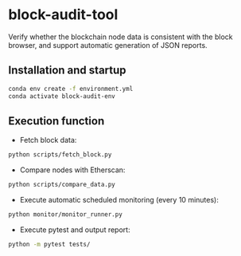 # block-audit-tool

Verify whether the blockchain node data is consistent with the block browser, and support automatic generation of JSON reports.

## Installation and startup

```bash
conda env create -f environment.yml
conda activate block-audit-env
```

## Execution function

- Fetch block data:
```bash
python scripts/fetch_block.py
```

- Compare nodes with Etherscan:
```bash
python scripts/compare_data.py
```

- Execute automatic scheduled monitoring (every 10 minutes):
```bash
python monitor/monitor_runner.py
```

- Execute pytest and output report:
```bash
python -m pytest tests/
```